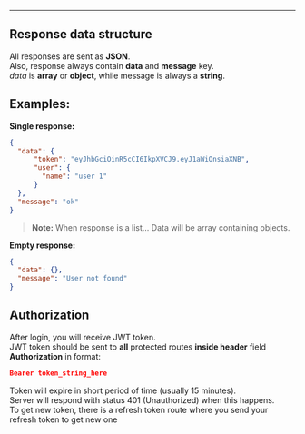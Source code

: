 ----------
## Response data structure

All responses are sent as **JSON**. <br>
Also, response always contain **data** and **message** key. <br>
_data_ is **array** or **object**, while message is always a **string**.


## Examples:
**Single response:**
```json
{
  "data": {
      "token": "eyJhbGciOinR5cCI6IkpXVCJ9.eyJ1aWiOnsiaXNB",
      "user": {
        "name": "user 1"
      }
  },
  "message": "ok"
}
```
> **Note:** When response is a list... Data will be array containing objects.

**Empty response:**
```json
{
  "data": {},
  "message": "User not found"
}
```


## Authorization

After login, you will receive JWT token. <br>
JWT token should be sent to **all** protected routes **inside header** field **Authorization** in format: <br>
```json
Bearer token_string_here
```
Token will expire in short period of time (usually 15 minutes). <br>
Server will respond with status 401 (Unauthorized) when this happens. <br>
To get new token, there is a refresh token route where you send your refresh token to get new one
